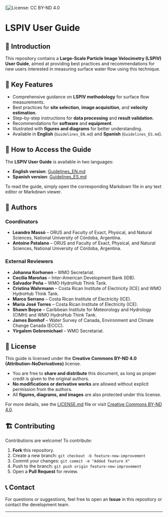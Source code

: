 
[![License: CC BY-ND 4.0](https://creativecommons.org/licenses/by-nd/4.0/)

# LSPIV User Guide

## 📌 Introduction
This repository contains a **Large-Scale Particle Image Velocimetry (LSPIV) User Guide**, aimed at providing best practices and recommendations for new users interested in measuring surface water flow using this technique.

## 🚀 Key Features
- Comprehensive guidance on **LSPIV methodology** for surface flow measurements.
- Best practices for **site selection**, **image acquisition**, and **velocity estimation**.
- Step-by-step instructions for **data processing** and **result validation**.
- Recommendations for **software** and **equipment**.
- Illustrated with **figures and diagrams** for better understanding.
- Available in **English** (`Guidelines_EN.md`) and **Spanish** (`Guidelines_ES.md`).

## 📖 How to Access the Guide
The **LSPIV User Guide** is available in two languages:
- **English version**: [Guidelines_EN.md](./Guidelines_EN.md)
- **Spanish version**: [Guidelines_ES.md](./Guidelines_ES.md)

To read the guide, simply open the corresponding Markdown file in any text editor or Markdown viewer.

## 👥 Authors

### **Coordinators**
- **Leandro Massó** – ORUS and Faculty of Exact, Physical, and Natural Sciences, National University of Córdoba, Argentina.
- **Antoine Patalano** – ORUS and Faculty of Exact, Physical, and Natural Sciences, National University of Córdoba, Argentina.

### **External Reviewers**
- **Johanna Korhonen** – WMO Secretariat.
- **Cecilia Maroñas** – Inter-American Development Bank (IDB).
- **Salvador Peña** – WMO HydroHub Think Tank.
- **Cristina Wahrmann** – Costa Rican Institute of Electricity (ICE) and WMO HydroHub Think Tank.
- **Marco Serrano** – Costa Rican Institute of Electricity (ICE).
- **María José Torres** – Costa Rican Institute of Electricity (ICE).
- **Shawn Boyce** – Caribbean Institute for Meteorology and Hydrology (CIMH) and WMO HydroHub Think Tank.
- **James Bomhof** – Water Survey of Canada, Environment and Climate Change Canada (ECCC).
- **Yirgalem Gebremichael** – WMO Secretariat.

## 📜 License
This guide is licensed under the **Creative Commons BY-ND 4.0 (Attribution-NoDerivatives)** license.

- You are free to **share and distribute** this document, as long as proper credit is given to the original authors.
- **No modifications or derivative works** are allowed without explicit permission from the authors.
- All **figures, diagrams, and images** are also protected under this license.

For more details, see the [LICENSE.md](./LICENSE.md) file or visit [Creative Commons BY-ND 4.0](https://creativecommons.org/licenses/by-nd/4.0/).

## 🏗 Contributing
Contributions are welcome! To contribute:
1. **Fork** this repository.
2. Create a new branch: `git checkout -b feature-new-improvement`
3. Commit your changes: `git commit -m "Added feature X"`
4. Push to the branch: `git push origin feature-new-improvement`
5. Open a **Pull Request** for review.

## 📞 Contact
For questions or suggestions, feel free to open an **Issue** in this repository or contact the development team.

---
